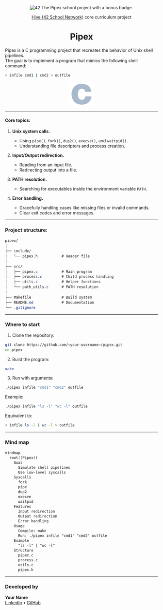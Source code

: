 <div align="center">
	<picture>
		<img src="https://github.com/ayogun/42-project-badges/blob/main/badges/pipexm.png" alt="42 The Pipex school project with a bonus badge.">
	</picture>  

<p><a href="https://www.hive.fi/en/curriculum">Hive (42 School Network)</a> core curriculum project</p>  
<h1>Pipex</h1>  

</div>

Pipex is a C programming project that recreates the behavior of Unix shell pipelines.  
The goal is to implement a program that mimics the following shell command:

```bash
< infile cmd1 | cmd2 > outfile
```

<div align="center">
	<picture>
		<img src="https://raw.githubusercontent.com/github/explore/main/topics/c/c.png" alt="C programming" height="80">
	</picture> 
</div>

---

#### Core topics:
1. **Unix system calls.**  
   * Using `pipe()`, `fork()`, `dup2()`, `execve()`, and `waitpid()`.  
   * Understanding file descriptors and process creation.  

2. **Input/Output redirection.**  
   * Reading from an input file.  
   * Redirecting output into a file.  

3. **PATH resolution.**  
   * Searching for executables inside the environment variable `PATH`.  

4. **Error handling.**  
   * Gracefully handling cases like missing files or invalid commands.  
   * Clear exit codes and error messages.  

---

### Project structure:
```css
pipex/
│
├── include/
│   └── pipex.h           # Header file
│
├── src/
│   ├── pipex.c           # Main program
│   ├── process.c         # Child process handling
│   ├── utils.c           # Helper functions
│   └── path_utils.c      # PATH resolution
│
├── Makefile              # Build system
├── README.md             # Documentation
└── .gitignore
```

---

### Where to start
1. Clone the repository:
```bash
git clone https://github.com/<your-username>/pipex.git
cd pipex
```

2. Build the program:
```bash
make
```

3. Run with arguments:
```bash
./pipex infile "cmd1" "cmd2" outfile
```

Example:
```bash
./pipex infile "ls -l" "wc -l" outfile
```
Equivalent to:
```bash
< infile ls -l | wc -l > outfile
```

---

### Mind map
```mermaid
mindmap
  root((Pipex))
    Goal
      Simulate shell pipelines
      Use low-level syscalls
    Syscalls
      fork
      pipe
      dup2
      execve
      waitpid
    Features
      Input redirection
      Output redirection
      Error handling
    Usage
      Compile: make
      Run: ./pipex infile "cmd1" "cmd2" outfile
    Example
      "ls -l" | "wc -l"
    Structure
      pipex.c
      process.c
      utils.c
      pipex.h
```

---

### Developed by
**Your Name**  
[LinkedIn](https://www.linkedin.com) • [GitHub](https://github.com/<your-username>)  
